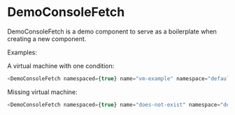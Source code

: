 # DemoConsoleFetch

DemoConsoleFetch is a demo component to serve as a boilerplate when creating a new component.

Examples:

A virtual machine with one condition:
```js
<DemoConsoleFetch namespaced={true} name="vm-example" namespace="default" errorText="Missing virtual machine data"/>
```

Missing virtual machine:
```js
<DemoConsoleFetch namespaced={true} name="does-not-exist" namespace="default" errorText="Missing virtual machine data"/>
```
